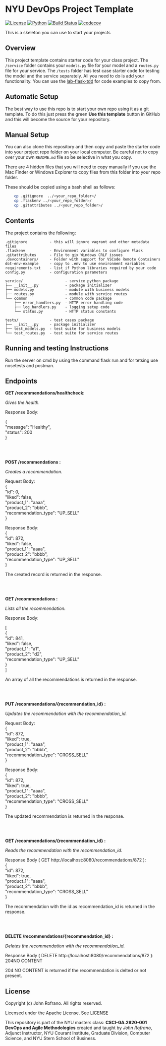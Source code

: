 # NYU DevOps Project Template

[![License](https://img.shields.io/badge/License-Apache_2.0-blue.svg)](https://opensource.org/licenses/Apache-2.0)
[![Python](https://img.shields.io/badge/Language-Python-blue.svg)](https://python.org/)
[![Build Status](https://github.com/CSCI-GA-2820-FA22-003/recommendations/actions/workflows/tdd.yml/badge.svg)](https://github.com/CSCI-GA-2820-FA22-003/recommendations/actions)
[![codecov](https://codecov.io/github/CSCI-GA-2820-FA22-003/recommendations/branch/master/graph/badge.svg?token=8f59aa5b-eaa5-4d9f-8a4d-3272bf8495fe)](https://codecov.io/github/CSCI-GA-2820-FA22-003/recommendations)

This is a skeleton you can use to start your projects

## Overview

This project template contains starter code for your class project. The `/service` folder contains your `models.py` file for your model and a `routes.py` file for your service. The `/tests` folder has test case starter code for testing the model and the service separately. All you need to do is add your functionality. You can use the [lab-flask-tdd](https://github.com/nyu-devops/lab-flask-tdd) for code examples to copy from.

## Automatic Setup

The best way to use this repo is to start your own repo using it as a git template. To do this just press the green **Use this template** button in GitHub and this will become the source for your repository.

## Manual Setup

You can also clone this repository and then copy and paste the starter code into your project repo folder on your local computer. Be careful not to copy over your own `README.md` file so be selective in what you copy.

There are 4 hidden files that you will need to copy manually if you use the Mac Finder or Windows Explorer to copy files from this folder into your repo folder.

These should be copied using a bash shell as follows:

```bash
    cp .gitignore  ../<your_repo_folder>/
    cp .flaskenv ../<your_repo_folder>/
    cp .gitattributes ../<your_repo_folder>/
```

## Contents

The project contains the following:

```text
.gitignore          - this will ignore vagrant and other metadata files
.flaskenv           - Environment variables to configure Flask
.gitattributes      - File to gix Windows CRLF issues
.devcontainers/     - Folder with support for VSCode Remote Containers
dot-env-example     - copy to .env to use environment variables
requirements.txt    - list if Python libraries required by your code
config.py           - configuration parameters

service/                   - service python package
├── __init__.py            - package initializer
├── models.py              - module with business models
├── routes.py              - module with service routes
└── common                 - common code package
    ├── error_handlers.py  - HTTP error handling code
    ├── log_handlers.py    - logging setup code
    └── status.py          - HTTP status constants

tests/              - test cases package
├── __init__.py     - package initializer
├── test_models.py  - test suite for business models
└── test_routes.py  - test suite for service routes
```


## Running and testing Instructions

Run the server on cmd by using the command flask run and for tetsing use nosetests and postman.

## Endpoints


**GET /recommendations/healthcheck:**

<i>Gives the health.</i>

Response Body:<br/>

{<br/>
    "message": "Healthy",<br/>
    "status": 200<br/>
}

<br/>
<br/>

**POST /recommendations :**

<i>Creates a recommendation.</i>

Request Body: <br/>
{<br/>
        "id": 0,<br/>
        "liked": false,<br/>
        "product_1": "aaaa",<br/>
        "product_2": "bbbb",<br/>
        "recommendation_type": "UP_SELL"<br/>
}

Response Body:<br/>
{<br/>
    "id": 872,<br/>
    "liked": false,<br/>
    "product_1": "aaaa",<br/>
    "product_2": "bbbb",<br/>
    "recommendation_type": "UP_SELL"<br/>
}

The created record is returned in the response.

<br/>
<br/>

**GET /recommendations :**

<i>Lists all the recommendation.</i>

Response Body:<br/>

[<br/>
    {<br/>
        "id": 841,<br/>
        "liked": false,<br/>
        "product_1": "a1",<br/>
        "product_2": "d2",<br/>
        "recommendation_type": "UP_SELL"<br/>
    }<br/>
]

An array of all the recommendations is returned in the response.

<br/>
<br/>

**PUT /recommendations/{recommendation_id} :**

<i>Updates the recommendation with the recommendation_id.</i>

Request Body: <br/>
{<br/>
        "id": 872,<br/>
        "liked": true,<br/>
        "product_1": "aaaa",<br/>
        "product_2": "bbbb",<br/>
        "recommendation_type": "CROSS_SELL"<br/>
}

Response Body:<br/>
{<br/>
    "id": 872,<br/>
    "liked": true,<br/>
    "product_1": "aaaa",<br/>
    "product_2": "bbbb",<br/>
    "recommendation_type": "CROSS_SELL"<br/>
}

The updated recommendation is returned in the response.

<br/>
<br/>

**GET /recommendations/{recommendation_id} :**

<i>Reads the recommendation with the recommendation_id.</i>

Response Body ( GET http://localhost:8080/recommendations/872 ):<br/>
{<br/>
    "id": 872,<br/>
    "liked": true,<br/>
    "product_1": "aaaa",<br/>
    "product_2": "bbbb",<br/>
    "recommendation_type": "CROSS_SELL"<br/>
}

The recommendation with the id as recommendation_id is returned in the response.

<br/>
<br/>

**DELETE /recommendations/{recommendation_id} :**

<i>Deletes the recommendation with the recommendation_id.</i>

Response Body ( DELETE http://localhost:8080/recommendations/872 ):<br/>
204NO CONTENT

204 NO CONTENT is returned if the recommendation is delted or not present.

## License

Copyright (c) John Rofrano. All rights reserved.

Licensed under the Apache License. See [LICENSE](LICENSE)

This repository is part of the NYU masters class: **CSCI-GA.2820-001 DevOps and Agile Methodologies** created and taught by *John Rofrano*, Adjunct Instructor, NYU Courant Institute, Graduate Division, Computer Science, and NYU Stern School of Business.

